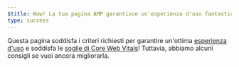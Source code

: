 ```yaml
---
$title: Wow! La tua pagina AMP garantisce un'esperienza d'uso fantastica!
type: success
---
```


Questa pagina soddisfa i criteri richiesti per garantire un'ottima [esperienza d'uso](https://developers.google.com/search/docs/guides/page-experience) e soddisfa le [soglie di Core Web Vitals](http://web.dev/vitals)! Tuttavia, abbiamo alcuni consigli se vuoi ancora migliorarla.
